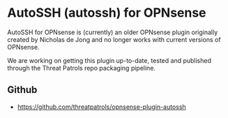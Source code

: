 # AutoSSH (autossh) for OPNsense

AutoSSH for OPNsense is (currently) an older OPNsense plugin originally created by 
Nicholas de Jong and no longer works with current versions of OPNsense.

We are working on getting this plugin up-to-date, tested and published through the 
Threat Patrols repo packaging pipeline.

## Github
* https://github.com/threatpatrols/opnsense-plugin-autossh
